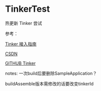 # TinkerTest
热更新 Tinker 尝试

参考：

[Tinker 接入指南](https://github.com/Tencent/tinker/wiki/Tinker-%E6%8E%A5%E5%85%A5%E6%8C%87%E5%8D%97)

[CSDN](http://blog.csdn.net/u010983881/article/details/53196574)

[GITHUB Tinker](https://github.com/Tencent/tinker)


notes:
一次build后要删除SampleApplication？

buildAssemble版本需修改的话要改变tinkerId
